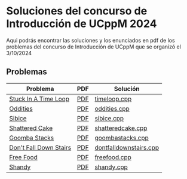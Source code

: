 # Soluciones del concurso de Introducción de UCppM 2024
Aqui podrás encontrar las soluciones y los enunciados en pdf de los problemas del concurso de Introducción de UCppM que se organizó el 3/10/2024
## Problemas

|Problema | PDF | Solución |
|---------|----------|----|
|[Stuck In A Time Loop](https://open.kattis.com/problems/timeloop) | [PDF](Enunciados/timeloop.pdf)| [timeloop.cpp](timeloop.cpp)|
|[Oddities](https://open.kattis.com/problems/oddities) | [PDF](Enunciados/oddities.pdf)| [oddities.cpp](oddities.cpp)|
|[Sibice](https://open.kattis.com/problems/sibice) | [PDF](Enunciados/sibice.pdf)| [sibice.cpp](sibice.cpp)|
|[Shattered Cake](https://open.kattis.com/problems/shatteredcake) | [PDF](Enunciados/shatteredcake.pdf)| [shatteredcake.cpp](shatteredcake.cpp)|
|[Goomba Stacks](https://open.kattis.com/problems/goombastacks) | [PDF](Enunciados/goombastacks.pdf)| [goombastacks.cpp](goombastacks.cpp)|
|[Don't Fall Down Stairs](https://open.kattis.com/problems/dontfalldownstairs) | [PDF](Enunciados/dontfalldownstairs.pdf)| [dontfalldownstairs.cpp](dontfalldownstairs.cpp)|
|[Free Food](https://open.kattis.com/problems/freefood) | [PDF](Enunciados/freefood.pdf)| [freefood.cpp](freefood.cpp)|
|[Shandy](https://open.kattis.com/problems/shandy) | [PDF](Enunciados/shandy.pdf)| [shandy.cpp](shandy.cpp)|
